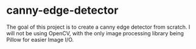 # canny-edge-detector
The goal of this project is to create a canny edge detector from scratch. I will not be using OpenCV, with the only image processing library being Pillow for easier Image I/O.
